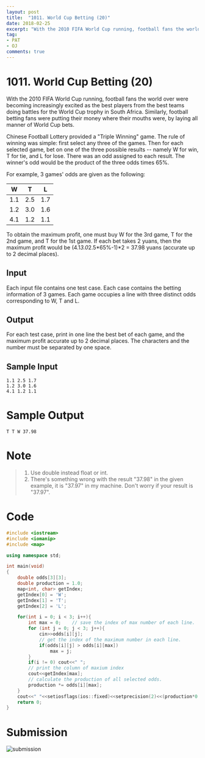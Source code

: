 ```yaml
---
layout: post
title:  "1011. World Cup Betting (20)"
date: 2018-02-25
excerpt: "With the 2010 FIFA World Cup running, football fans the world over were becoming increasingly excited as the best players from the best teams doing battles for the World Cup trophy in South Africa. Similarly, football betting fans were putting their money where their mouths were, by laying all manner of World Cup bets. "
tag:
- PAT 
- OJ
comments: true
---
```


# 1011. World Cup Betting (20)

With the 2010 FIFA World Cup running, football fans the world over were becoming increasingly excited as the best players from the best teams doing battles for the World Cup trophy in South Africa. Similarly, football betting fans were putting their money where their mouths were, by laying all manner of World Cup bets.

Chinese Football Lottery provided a "Triple Winning" game. The rule of winning was simple: first select any three of the games. Then for each selected game, bet on one of the three possible results -- namely W for win, T for tie, and L for lose. There was an odd assigned to each result. The winner's odd would be the product of the three odds times 65%.

For example, 3 games' odds are given as the following:

|W|T|L|  
|-|-|-|  
|1.1|2.5|1.7|  
|1.2|3.0|1.6|  
|4.1|1.2|1.1|  

To obtain the maximum profit, one must buy W for the 3rd game, T for the 2nd game, and T for the 1st game. If each bet takes 2 yuans, then the maximum profit would be (4.1*3.0*2.5*65%-1)*2 = 37.98 yuans (accurate up to 2 decimal places).

## Input

Each input file contains one test case. Each case contains the betting information of 3 games. Each game occupies a line with three distinct odds corresponding to W, T and L.

## Output

For each test case, print in one line the best bet of each game, and the maximum profit accurate up to 2 decimal places. The characters and the number must be separated by one space.

## Sample Input

```
1.1 2.5 1.7
1.2 3.0 1.6
4.1 1.2 1.1
```

# Sample Output

```
T T W 37.98
```


# Note
> 1. Use double instead float or int.   
> 2. There's something wrong with the result "37.98" in the given example, it is "37.97" in my machine. Don't worry if your result is "37.97".

# Code

```c++
#include <iostream>
#include <iomanip>
#include <map>

using namespace std;

int main(void)
{
    double odds[3][3];
    double production = 1.0;
    map<int, char> getIndex;
    getIndex[0] = 'W';
    getIndex[1] = 'T';
    getIndex[2] = 'L';

    for(int i = 0; i < 3; i++){
        int max = 0;    // save the index of max number of each line.
        for (int j = 0; j < 3; j++){
            cin>>odds[i][j];
            // get the index of the maximum number in each line.
            if(odds[i][j] > odds[i][max])
                max = j;
        }
        if(i != 0) cout<<" ";
        // print the column of maxium index
        cout<<getIndex[max];
        // calculate the production of all selected odds.
        production *= odds[i][max];
    }
    cout<<" "<<setiosflags(ios::fixed)<<setprecision(2)<<(production*0.65-1)*2<<endl;
    return 0;
}
```

# Submission

![submission](https://raw.githubusercontent.com/RunningIkkyu/runningikkyu.github.com/master/assets/img/PAT/1011-submission.PNG)
